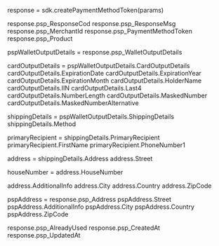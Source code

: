 response = sdk.createPaymentMethodToken(params)

response.psp_ResponseCod
response.psp_ResponseMsg
response.psp_MerchantId
response.psp_PaymentMethodToken
response.psp_Product

pspWalletOutputDetails = response.psp_WalletOutputDetails

cardOutputDetails = pspWalletOutputDetails.CardOutputDetails
cardOutputDetails.ExpirationDate
cardOutputDetails.ExpirationYear
cardOutputDetails.ExpirationMonth
cardOutputDetails.HolderName
cardOutputDetails.IIN
cardOutputDetails.Last4
cardOutputDetails.NumberLength
cardOutputDetails.MaskedNumber
cardOutputDetails.MaskedNumberAlternative


shippingDetails = pspWalletOutputDetails.ShippingDetails
shippingDetails.Method

primaryRecipient = shippingDetails.PrimaryRecipient
primaryRecipient.FirstName
primaryRecipient.PhoneNumber1


address = shippingDetails.Address
address.Street

houseNumber = address.HouseNumber

address.AdditionalInfo
address.City
address.Country
address.ZipCode




pspAddress = response.psp_Address
pspAddress.Street
pspAddress.AdditionalInfo
pspAddress.City
pspAddress.Country
pspAddress.ZipCode

response.psp_AlreadyUsed
response.psp_CreatedAt
response.psp_UpdatedAt
